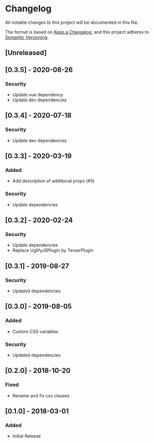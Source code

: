 # Changelog
All notable changes to this project will be documented in this file.

The format is based on [Keep a Changelog](https://keepachangelog.com/en/1.0.0/),
and this project adheres to [Semantic Versioning](https://semver.org/spec/v2.0.0.html).

## [Unreleased]

## [0.3.5] - 2020-08-26
### Security
- Update vue dependency
- Update dev dependencies

## [0.3.4] - 2020-07-18
### Security
- Update dev dependencies

## [0.3.3] - 2020-03-19
### Added
- Add description of additional props (#5)
### Security
- Update dependencies

## [0.3.2] - 2020-02-24
### Security
- Update dependencies
- Replace UglifyJSPlugin by TerserPlugin

## [0.3.1] - 2019-08-27
### Security
- Updated dependencies

## [0.3.0] - 2019-08-05
### Added
- Custom CSS variables
### Security
- Updated dependencies

## [0.2.0] - 2018-10-20
### Fixed
- Rename and fix css classes

## [0.1.0] - 2018-03-01
### Added
- Initial Release
